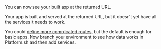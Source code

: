 <div x-show="stack === 'php'">
  
You can now see your built app at the returned URL.

</div>

<div x-show="stack === 'python' | stack === 'nodejs'">

Your app is built and served at the returned URL, but it doesn't yet have all the services it needs to work.
</div>

You could [define more complicated routes](/define-routes.html),
but the default is enough for basic apps.
Now branch your environment to see how data works in Platform.sh and then add services.
